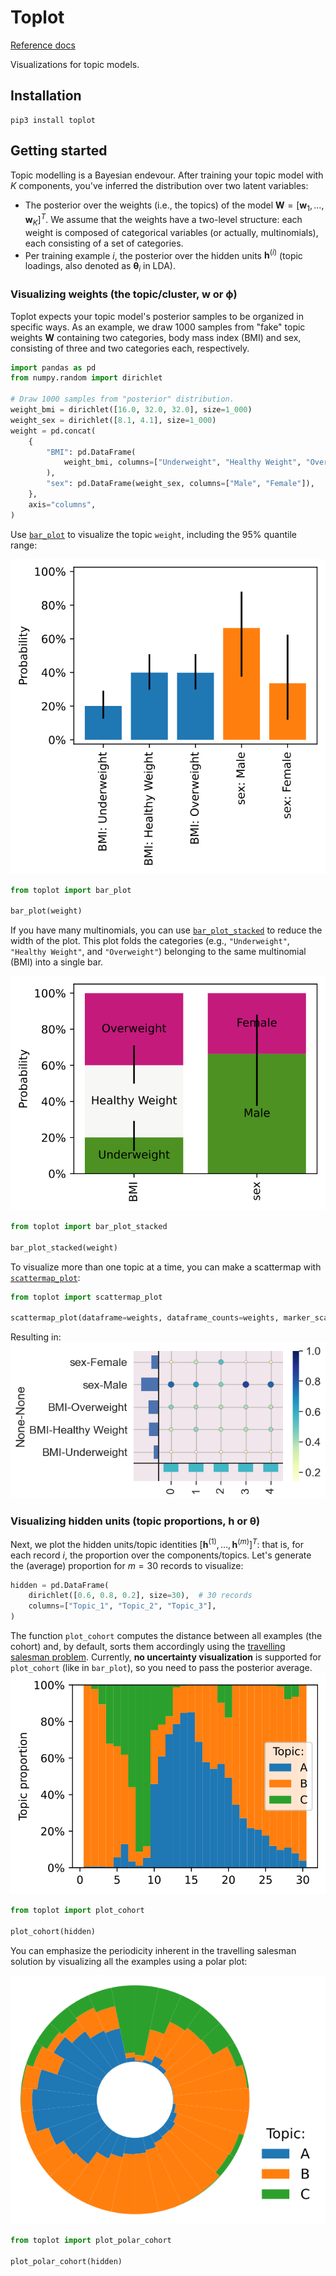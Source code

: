# Toplot
[Reference docs](https://luntergroup.github.io/toplot/)

Visualizations for topic models.

## Installation
```
pip3 install toplot
```

## Getting started
Topic modelling is a Bayesian endevour. After training your topic model with $K$ components, you've inferred the distribution over two latent variables:
- The posterior over the weights (i.e., the topics) of the model $\pmb{W} = [\pmb{w}_1, \dots, \pmb{w}_K]^T$. We assume that the weights have a two-level structure: each weight is composed of categorical variables (or actually, multinomials), each consisting of a set of categories.
- Per training example $i$, the posterior over the hidden units $\pmb{h}^{(i)}$ (topic loadings, also denoted as $\pmb{\theta}_i$ in LDA).

### Visualizing weights (the topic/cluster, $\pmb{w}$ or $\pmb{\phi}$)
Toplot expects your topic model's posterior samples to be organized in specific ways.
As an example, we draw 1000 samples from "fake" topic weights $\pmb{W}$ containing two
categories, body mass index (BMI) and sex, consisting of three and two categories each,
respectively.
```python
import pandas as pd
from numpy.random import dirichlet

# Draw 1000 samples from "posterior" distribution.
weight_bmi = dirichlet([16.0, 32.0, 32.0], size=1_000)
weight_sex = dirichlet([8.1, 4.1], size=1_000)
weight = pd.concat(
    {
        "BMI": pd.DataFrame(
            weight_bmi, columns=["Underweight", "Healthy Weight", "Overweight"]
        ),
        "sex": pd.DataFrame(weight_sex, columns=["Male", "Female"]),
    },
    axis="columns",
)
```
Use [`bar_plot`](https://luntergroup.github.io/toplot/weights.html#toplot.weights.bar_plot) to visualize the topic `weight`, including the 95% quantile range:

![Visualization of topic weights with bar_plot.](gallery/figures/bar_plot.svg)
```python
from toplot import bar_plot

bar_plot(weight)
```

If you have many multinomials, you can use [`bar_plot_stacked`](https://luntergroup.github.io/toplot/weights.html#toplot.weights.bar_plot_stacked) to reduce the width of the plot. This plot folds the categories (e.g., `"Underweight"`, `"Healthy Weight"`, and `"Overweight"`) belonging to the same multinomial (BMI) into a single bar.

![Visualization of topic weights with bar_plot_stacked.](gallery/figures/bar_plot_stacked.svg)
```python
from toplot import bar_plot_stacked

bar_plot_stacked(weight)
```

To visualize more than one topic at a time, you can make a scattermap with [`scattermap_plot`](https://luntergroup.github.io/toplot/weights.html#toplot.weights.scattermap_plot):
```python
from toplot import scattermap_plot

scattermap_plot(dataframe=weights, dataframe_counts=weights, marker_scaler=100)
```
Resulting in:
![Visualization of weights, with either counts of relative weights per 'word' and per 'topic' on the y- and x-axis, respectively.](gallery/figures/scattermap_plot.png)


### Visualizing hidden units (topic proportions, $\pmb{h}$ or $\pmb{\theta}$)
Next, we plot the hidden units/topic identities $[\pmb{h}^{(1)}, \dots, \pmb{h}^{(m)}]^T$: that is, for each record $i$, the proportion over the components/topics. Let's generate the (average) proportion for $m=30$ records to visualize:
```python
hidden = pd.DataFrame(
    dirichlet([0.6, 0.8, 0.2], size=30),  # 30 records
    columns=["Topic_1", "Topic_2", "Topic_3"],
)
```
The function `plot_cohort` computes the distance between all examples (the cohort) and, by default, sorts them accordingly using the [travelling salesman problem](https://en.wikipedia.org/wiki/Travelling_salesman_problem).
Currently, **no uncertainty visualization** is supported for `plot_cohort` (like in `bar_plot`), so you need to pass the posterior average.
![Visualization of hidden units, or topic identities, with plot_cohort](gallery/figures/plot_cohort.svg)

```python
from toplot import plot_cohort

plot_cohort(hidden)
```

You can emphasize the periodicity inherent in the travelling salesman solution by visualizing all the examples using a polar plot:

![Visualization of hidden units, or topic identities, emphasizing the periodicity with plot_polar_cohort](gallery/figures/plot_polar_cohort.svg)
```python
from toplot import plot_polar_cohort

plot_polar_cohort(hidden)
```